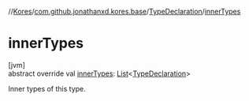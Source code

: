 //[Kores](../../../index.md)/[com.github.jonathanxd.kores.base](../index.md)/[TypeDeclaration](index.md)/[innerTypes](inner-types.md)

# innerTypes

[jvm]\
abstract override val [innerTypes](inner-types.md): [List](https://kotlinlang.org/api/latest/jvm/stdlib/kotlin.collections/-list/index.html)<[TypeDeclaration](index.md)>

Inner types of this type.
